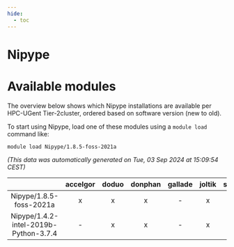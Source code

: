```yaml
---
hide:
  - toc
---
```


Nipype
======

# Available modules


The overview below shows which Nipype installations are available per HPC-UGent Tier-2cluster, ordered based on software version (new to old).

To start using Nipype, load one of these modules using a `module load` command like:

```shell
module load Nipype/1.8.5-foss-2021a
```

*(This data was automatically generated on Tue, 03 Sep 2024 at 15:09:54 CEST)*  

| |accelgor|doduo|donphan|gallade|joltik|shinx|skitty|
| :---: | :---: | :---: | :---: | :---: | :---: | :---: | :---: |
|Nipype/1.8.5-foss-2021a|x|x|x|-|x|-|x|
|Nipype/1.4.2-intel-2019b-Python-3.7.4|-|x|x|-|x|-|x|
